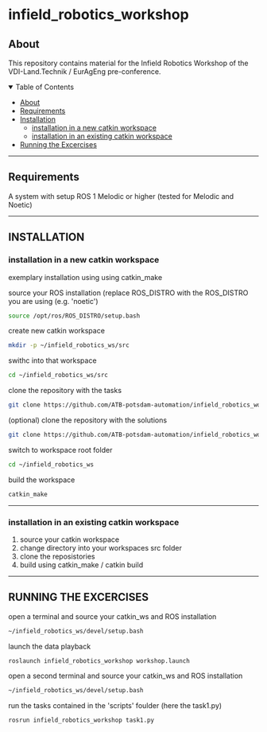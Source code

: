 # infield_robotics_workshop
## About
This repository contains material for the Infield Robotics Workshop of the VDI-Land.Technik / EurAgEng pre-conference.

<details open="open">
<summary>Table of Contents</summary>

- [About](#about)
- [Requirements](#requirements)
- [Installation](#installation)
    - [installation in a new catkin workspace](#installation-in-a-new-catkin-workspace)
    - [installation in an existing catkin workspace](#installation-in-an-existing-catkin-workspace)
- [Running the Excercises](#running-the-excercises)
</details>

-------------------------------------------------------------------------------------
## Requirements

A system with setup ROS 1 Melodic or higher (tested for Melodic and Noetic)

-------------------------------------------------------------------------------------

## INSTALLATION

### installation in a new catkin workspace 

exemplary installation using using catkin_make

source your ROS installation (replace ROS_DISTRO with the ROS_DISTRO you are using (e.g. 'noetic')
```sh
source /opt/ros/ROS_DISTRO/setup.bash
```

create new catkin workspace
```sh
mkdir -p ~/infield_robotics_ws/src
```

swithc into that workspace
```sh
cd ~/infield_robotics_ws/src
```

clone the repository with the tasks
```sh
git clone https://github.com/ATB-potsdam-automation/infield_robotics_workshop.git
```

(optional) clone the repository with the solutions
```sh
git clone https://github.com/ATB-potsdam-automation/infield_robotics_workshop_solutions.git
```

switch to workspace root folder
```sh
cd ~/infield_robotics_ws
```

build the workspace
```sh
catkin_make
```

--------------------

### installation in an existing catkin workspace

1. source your catkin workspace
2. change directory into your workspaces src folder
3. clone the reposistories
4. build using catkin_make / catkin build

-------------------------------------------------------------------------------------

## RUNNING THE EXCERCISES

open a terminal and source your catkin_ws and ROS installation
```sh
~/infield_robotics_ws/devel/setup.bash
```

launch the data playback
```sh
roslaunch infield_robotics_workshop workshop.launch
```

open a second terminal and source your catkin_ws and ROS installation 
```sh
~/infield_robotics_ws/devel/setup.bash
```

run the tasks contained in the 'scripts' foulder (here the task1.py)
```sh
rosrun infield_robotics_workshop task1.py
```
